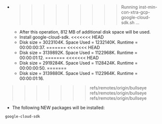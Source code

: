 * >>>>>>>>> Running inst-min-con-xtra-gcp-google-cloud-sdk.sh ...
  * After this operation, 812 MB of additional disk space will be used.
  * Install google-cloud-sdk.
<<<<<<< HEAD
  * Disk size = 3023104K. Space Used = 1232140K. Runtime = 00:00:00:37.
=======
<<<<<<< HEAD
  * Disk size = 3139892K. Space Used = 1122968K. Runtime = 00:00:01:12.
=======
<<<<<<< HEAD
  * Disk size = 2919284K. Space Used = 1128424K. Runtime = 00:00:00:50.
=======
  * Disk size = 3139880K. Space Used = 1122964K. Runtime = 00:00:01:16.
>>>>>>> refs/remotes/origin/bullseye
>>>>>>> refs/remotes/origin/bullseye
>>>>>>> refs/remotes/origin/bullseye
  * The following NEW packages will be installed:
  ```bash
google-cloud-sdk
  ```
